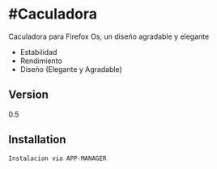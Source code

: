 #Caculadora
==============================

Caculadora para Firefox Os, un diseño agradable y elegante

  - Estabilidad
  - Rendimiento
  - Diseño (Elegante y Agradable)

Version
----
0.5 

Installation
--------------

```sh
Instalacion via APP-MANAGER
```